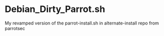 # Debian_Dirty_Parrot.sh
My revamped version of the parrot-install.sh in alternate-install repo from parrotsec
